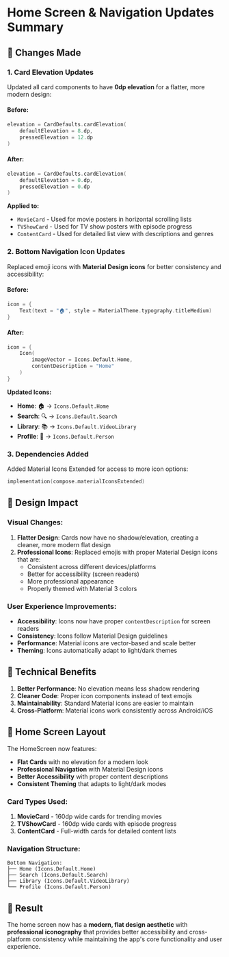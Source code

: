 # Home Screen & Navigation Updates Summary

## 🎨 Changes Made

### 1. **Card Elevation Updates**
Updated all card components to have **0dp elevation** for a flatter, more modern design:

#### **Before:**
```kotlin
elevation = CardDefaults.cardElevation(
    defaultElevation = 8.dp,
    pressedElevation = 12.dp
)
```

#### **After:**
```kotlin
elevation = CardDefaults.cardElevation(
    defaultElevation = 0.dp,
    pressedElevation = 0.dp
)
```

**Applied to:**
- `MovieCard` - Used for movie posters in horizontal scrolling lists
- `TVShowCard` - Used for TV show posters with episode progress
- `ContentCard` - Used for detailed list view with descriptions and genres

### 2. **Bottom Navigation Icon Updates**
Replaced emoji icons with **Material Design icons** for better consistency and accessibility:

#### **Before:**
```kotlin
icon = {
    Text(text = "🏠", style = MaterialTheme.typography.titleMedium)
}
```

#### **After:**
```kotlin
icon = {
    Icon(
        imageVector = Icons.Default.Home,
        contentDescription = "Home"
    )
}
```

**Updated Icons:**
- **Home**: 🏠 → `Icons.Default.Home`
- **Search**: 🔍 → `Icons.Default.Search`
- **Library**: 📚 → `Icons.Default.VideoLibrary`
- **Profile**: 👤 → `Icons.Default.Person`

### 3. **Dependencies Added**
Added Material Icons Extended for access to more icon options:

```kotlin
implementation(compose.materialIconsExtended)
```

## 🎯 Design Impact

### **Visual Changes:**
1. **Flatter Design**: Cards now have no shadow/elevation, creating a cleaner, more modern flat design
2. **Professional Icons**: Replaced emojis with proper Material Design icons that are:
   - Consistent across different devices/platforms
   - Better for accessibility (screen readers)
   - More professional appearance
   - Properly themed with Material 3 colors

### **User Experience Improvements:**
- **Accessibility**: Icons now have proper `contentDescription` for screen readers
- **Consistency**: Icons follow Material Design guidelines
- **Performance**: Material icons are vector-based and scale better
- **Theming**: Icons automatically adapt to light/dark themes

## 🔧 Technical Benefits

1. **Better Performance**: No elevation means less shadow rendering
2. **Cleaner Code**: Proper icon components instead of text emojis
3. **Maintainability**: Standard Material icons are easier to maintain
4. **Cross-Platform**: Material icons work consistently across Android/iOS

## 📱 Home Screen Layout

The HomeScreen now features:
- **Flat Cards** with no elevation for a modern look
- **Professional Navigation** with Material Design icons
- **Better Accessibility** with proper content descriptions
- **Consistent Theming** that adapts to light/dark modes

### **Card Types Used:**
1. **MovieCard** - 160dp wide cards for trending movies
2. **TVShowCard** - 160dp wide cards with episode progress
3. **ContentCard** - Full-width cards for detailed content lists

### **Navigation Structure:**
```
Bottom Navigation:
├── Home (Icons.Default.Home)
├── Search (Icons.Default.Search)  
├── Library (Icons.Default.VideoLibrary)
└── Profile (Icons.Default.Person)
```

## 🚀 Result

The home screen now has a **modern, flat design aesthetic** with **professional iconography** that provides better accessibility and cross-platform consistency while maintaining the app's core functionality and user experience.
